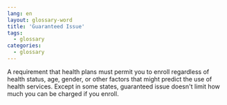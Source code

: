 ```yaml
---
lang: en
layout: glossary-word
title: 'Guaranteed Issue'
tags:
  - glossary
categories:
  - glossary
---
```

A requirement that health plans must permit you to enroll regardless of health status, age, gender, or other factors that might predict the use of health services. Except in some states, guaranteed issue doesn't limit how much you can be charged if you enroll.